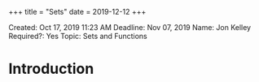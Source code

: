 +++
title = "Sets"
date = 2019-12-12
+++


Created: Oct 17, 2019 11:23 AM
Deadline: Nov 07, 2019
Name: Jon Kelley
Required?: Yes
Topic: Sets and Functions

# Introduction
